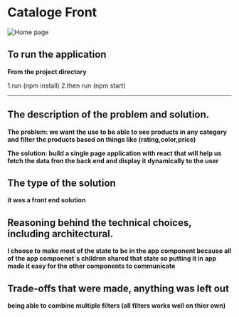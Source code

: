 # Cataloge Front

![Home page](localhost_3000.jpg)

## To run the application

**From the project directory**

1.run (npm install)
2.then run (npm start)

---

## The description of the problem and solution.

**The problem: we want the use to be able to see products in any category and filter the products based on things like (rating,color,price)**

**The solution: build a single page application with react that will help us fetch the data fron the back end and display it dynamically to the user**

## The type of the solution

**it was a front end solution**

## Reasoning behind the technical choices, including architectural.

**I choose to make most of the state to be in the app component because all of the app compoenet`s children shared that state so putting it in app made it easy for the other components to communicate**

## Trade-offs that were made, anything was left out

**being able to combine multiple filters (all filters works well on thier own)**
